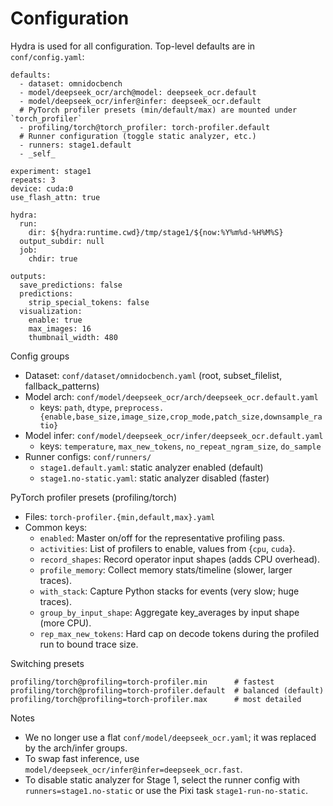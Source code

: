 # Configuration

Hydra is used for all configuration. Top-level defaults are in `conf/config.yaml`:

```
defaults:
  - dataset: omnidocbench
  - model/deepseek_ocr/arch@model: deepseek_ocr.default
  - model/deepseek_ocr/infer@infer: deepseek_ocr.default
  # PyTorch profiler presets (min/default/max) are mounted under `torch_profiler`
  - profiling/torch@torch_profiler: torch-profiler.default
  # Runner configuration (toggle static analyzer, etc.)
  - runners: stage1.default
  - _self_

experiment: stage1
repeats: 3
device: cuda:0
use_flash_attn: true

hydra:
  run:
    dir: ${hydra:runtime.cwd}/tmp/stage1/${now:%Y%m%d-%H%M%S}
  output_subdir: null
  job:
    chdir: true

outputs:
  save_predictions: false
  predictions:
    strip_special_tokens: false
  visualization:
    enable: true
    max_images: 16
    thumbnail_width: 480
```

Config groups
- Dataset: `conf/dataset/omnidocbench.yaml` (root, subset_filelist, fallback_patterns)
- Model arch: `conf/model/deepseek_ocr/arch/deepseek_ocr.default.yaml`
  - keys: `path`, `dtype`, `preprocess.{enable,base_size,image_size,crop_mode,patch_size,downsample_ratio}`
- Model infer: `conf/model/deepseek_ocr/infer/deepseek_ocr.default.yaml`
  - keys: `temperature`, `max_new_tokens`, `no_repeat_ngram_size`, `do_sample`
 - Runner configs: `conf/runners/`
   - `stage1.default.yaml`: static analyzer enabled (default)
   - `stage1.no-static.yaml`: static analyzer disabled (faster)

PyTorch profiler presets (profiling/torch)
- Files: `torch-profiler.{min,default,max}.yaml`
- Common keys:
  - `enabled`: Master on/off for the representative profiling pass.
  - `activities`: List of profilers to enable, values from {`cpu`, `cuda`}.
  - `record_shapes`: Record operator input shapes (adds CPU overhead).
  - `profile_memory`: Collect memory stats/timeline (slower, larger traces).
  - `with_stack`: Capture Python stacks for events (very slow; huge traces).
  - `group_by_input_shape`: Aggregate key_averages by input shape (more CPU).
  - `rep_max_new_tokens`: Hard cap on decode tokens during the profiled run to bound trace size.

Switching presets
```
profiling/torch@profiling=torch-profiler.min      # fastest
profiling/torch@profiling=torch-profiler.default  # balanced (default)
profiling/torch@profiling=torch-profiler.max      # most detailed
```

Notes
- We no longer use a flat `conf/model/deepseek_ocr.yaml`; it was replaced by the arch/infer groups.
- To swap fast inference, use `model/deepseek_ocr/infer@infer=deepseek_ocr.fast`.
- To disable static analyzer for Stage 1, select the runner config with `runners=stage1.no-static` or use the Pixi task `stage1-run-no-static`.
